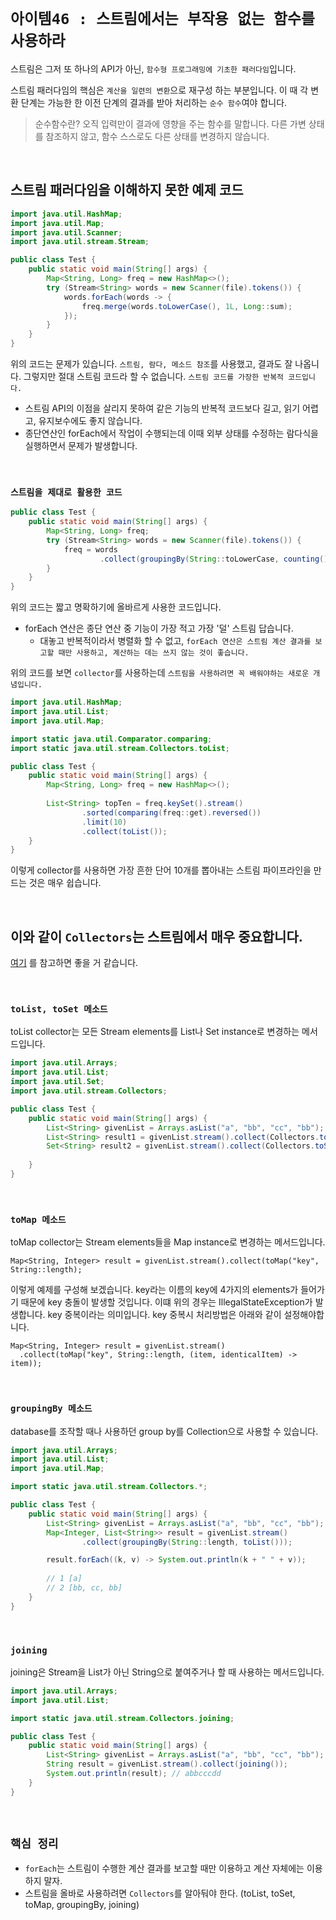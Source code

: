 # `아이템46 : 스트림에서는 부작용 없는 함수를 사용하라`

스트림은 그저 또 하나의 API가 아닌, `함수형 프로그래밍에 기초한 패러다임`입니다. 

스트림 패러다임의 핵심은 `계산을 일련의 변환`으로 재구성 하는 부분입니다. 이 때 각 변환 단계는 가능한 한 이전 단계의 결과를 받아 처리하는 `순수 함수`여야 합니다. 

> 순수함수란? 오직 입력만이 결과에 영향을 주는 함수를 말합니다. 다른 가변 상태를 참조하지 않고, 함수 스스로도 다른 상태를 변경하지 않습니다. 

<br>

## 스트림 패러다임을 이해하지 못한 예제 코드

```java
import java.util.HashMap;
import java.util.Map;
import java.util.Scanner;
import java.util.stream.Stream;

public class Test {
    public static void main(String[] args) {
        Map<String, Long> freq = new HashMap<>();
        try (Stream<String> words = new Scanner(file).tokens()) {
            words.forEach(words -> {
                freq.merge(words.toLowerCase(), 1L, Long::sum);
            });
        }
    }
}
```

위의 코드는 문제가 있습니다. `스트림, 람다, 메소드 참조`를 사용했고, 결과도 잘 나옵니다. 그렇지만 절대 스트림 코드라 할 수 없습니다. `스트림 코드를 가장한 반복적 코드입니다.`

- 스트림 API의 이점을 살리지 못하여 같은 기능의 반복적 코드보다 길고, 읽기 어렵고, 유지보수에도 좋지 않습니다. 
- 종단연산인 forEach에서 작업이 수행되는데 이때 외부 상태를 수정하는 람다식을 실행하면서 문제가 발생합니다. 

<br>

### `스트림을 제대로 활용한 코드`

```java
public class Test {
    public static void main(String[] args) {
        Map<String, Long> freq;
        try (Stream<String> words = new Scanner(file).tokens()) {
            freq = words
                    .collect(groupingBy(String::toLowerCase, counting()));
        }
    }
}
```

위의 코드는 짧고 명확하기에 올바르게 사용한 코드입니다. 

- forEach 연산은 종단 연산 중 기능이 가장 적고 가장 '덜' 스트림 답습니다. 
    - 대놓고 반복적이라서 병렬화 할 수 없고, `forEach 연산은 스트림 계산 결과를 보고할 때만 사용하고, 계산하는 데는 쓰지 않는 것이 좋습니다.`
    

위의 코드를 보면 `collector`를 사용하는데 `스트림을 사용하려면 꼭 배워야하는 새로운 개념입니다.`

```java
import java.util.HashMap;
import java.util.List;
import java.util.Map;

import static java.util.Comparator.comparing;
import static java.util.stream.Collectors.toList;

public class Test {
    public static void main(String[] args) {
        Map<String, Long> freq = new HashMap<>();
        
        List<String> topTen = freq.keySet().stream()
                .sorted(comparing(freq::get).reversed())
                .limit(10)
                .collect(toList());
    }
}
```

이렇게 collector를 사용하면 가장 흔한 단어 10개를 뽑아내는 스트림 파이프라인을 만드는 것은 매우 쉽습니다. 

<br>

## 이와 같이 `Collectors`는 스트림에서 매우 중요합니다. 

[여기](https://sabarada.tistory.com/41) 를 참고하면 좋을 거 같습니다.

<br> 

### `toList, toSet 메소드`
 
toList collector는 모든 Stream elements를 List나 Set instance로 변경하는 메서드입니다. 

```java
import java.util.Arrays;
import java.util.List;
import java.util.Set;
import java.util.stream.Collectors;

public class Test {
    public static void main(String[] args) {
        List<String> givenList = Arrays.asList("a", "bb", "cc", "bb");
        List<String> result1 = givenList.stream().collect(Collectors.toList()); // a, bb, ccc, dd
        Set<String> result2 = givenList.stream().collect(Collectors.toSet()); // a, bb, ccc
        
    }
}
```

<br>

### `toMap 메소드`

toMap collector는 Stream elements들을 Map instance로 변경하는 메서드입니다.

```
Map<String, Integer> result = givenList.stream().collect(toMap("key", String::length);
```

이렇게 예제를 구성해 보겠습니다. key라는 이름의 key에 4가지의 elements가 들어가기 때문에 key 충돌이 발생할 것입니다. 이떄 위의 경우는 IllegalStateException가 발생합니다. key 중복이라는 의미입니다. key 중복시 처리방법은 아래와 같이 설정해야합니다.

```
Map<String, Integer> result = givenList.stream()
  .collect(toMap("key", String::length, (item, identicalItem) -> item));
```

<br>

### `groupingBy 메소드`

database를 조작할 때나 사용하던 group by를 Collection으로 사용할 수 있습니다.

```java
import java.util.Arrays;
import java.util.List;
import java.util.Map;

import static java.util.stream.Collectors.*;

public class Test {
    public static void main(String[] args) {
        List<String> givenList = Arrays.asList("a", "bb", "cc", "bb");
        Map<Integer, List<String>> result = givenList.stream()
                .collect(groupingBy(String::length, toList()));

        result.forEach((k, v) -> System.out.println(k + " " + v));  
        
        // 1 [a]
        // 2 [bb, cc, bb]
    }
}
```

<br>

### `joining`

joining은 Stream을 List가 아닌 String으로 붙여주거나 할 때 사용하는 메서드입니다.

```java
import java.util.Arrays;
import java.util.List;

import static java.util.stream.Collectors.joining;

public class Test {
    public static void main(String[] args) {
        List<String> givenList = Arrays.asList("a", "bb", "cc", "bb");
        String result = givenList.stream().collect(joining()); 
        System.out.println(result); // abbcccdd
    }
}
```

<br>

## `핵심 정리`

- `forEach`는 스트림이 수행한 계산 결과를 보고할 때만 이용하고 계산 자체에는 이용하지 말자.
- 스트림을 올바로 사용하려면 `Collectors`를 알아둬야 한다. (toList, toSet, toMap, groupingBy, joining)
